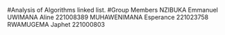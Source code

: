 #Analysis of Algorithms linked list.
#Group Members
NZIBUKA Emmanuel
UWIMANA Aline            221008389
MUHAWENIMANA Esperance   221023758
RWAMUGEMA Japhet         221000803
